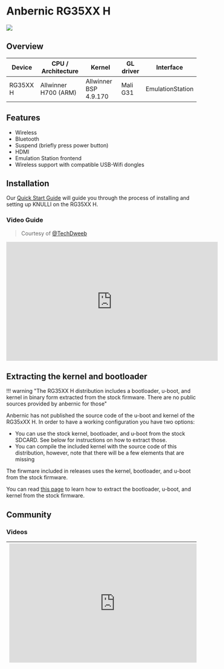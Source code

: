 # Anbernic RG35XX H

![](/_inc/images/knulli-booting-up.png)

## Overview

| Device | CPU / Architecture | Kernel | GL driver | Interface |
| -- | -- | -- | -- | -- |
| RG35XX H | Allwinner H700 (ARM) | Allwinner BSP 4.9.170 | Mali G31 | EmulationStation |

## Features

* Wireless
* Bluetooth
* Suspend (briefly press power button)
* HDMI
* Emulation Station frontend
* Wireless support with compatible USB-Wifi dongles

## Installation

Our [Quick Start Guide](../../../play/quick-start/) will guide you through the process of installing and setting up KNULLI on the RG35XX H.

### Video Guide

> Courtesy of [@TechDweeb](https://www.youtube.com/@TechDweeb)
<iframe width="560" height="315" src="https://www.youtube.com/embed/MVPUu2BWuqw?si=icEWARXRxd9oB1DC" title="YouTube video player" frameborder="0" allow="accelerometer; autoplay; clipboard-write; encrypted-media; gyroscope; picture-in-picture; web-share" allowfullscreen></iframe>

## Extracting the kernel and bootloader

!!! warning "The RG35XX H distribution includes a bootloader, u-boot, and kernel in binary form extracted from the stock firmware. There are no public sources provided by anbernic for those"

Anbernic has not published the source code of the u-boot and kernel of the RG35xXX H. In order to have a working configuration you have two options:

* You can use the stock kernel, bootloader, and u-boot from the stock SDCARD. See below for instructions on how to extract those. 
* You can compile the included kernel with the source code of this distribution, however, note that there will be a few elements that are missing

The firwmare included in releases uses the kernel, bootloader, and u-boot from the stock firmware.

You can read [this page](../../guides/h700-firmware-extract.md) to learn how to extract the bootloader, u-boot, and kernel from the stock firmware.

## Community

### Videos

| <iframe width="560" height="315" src="https://www.youtube.com/embed/0Du0SmGCb-Y?si=VxvtjPDPbfjY5W4J" title="YouTube video player" frameborder="0" allow="accelerometer; autoplay; clipboard-write; encrypted-media; gyroscope; picture-in-picture; web-share" referrerpolicy="strict-origin-when-cross-origin" allowfullscreen></iframe> | <iframe width="560" height="315" src="https://www.youtube.com/embed/S6rRbb0yq84?si=2VRg0Vmbwb6WizcF" title="YouTube video player" frameborder="0" allow="accelerometer; autoplay; clipboard-write; encrypted-media; gyroscope; picture-in-picture; web-share" allowfullscreen></iframe> |
| -- | -- |
